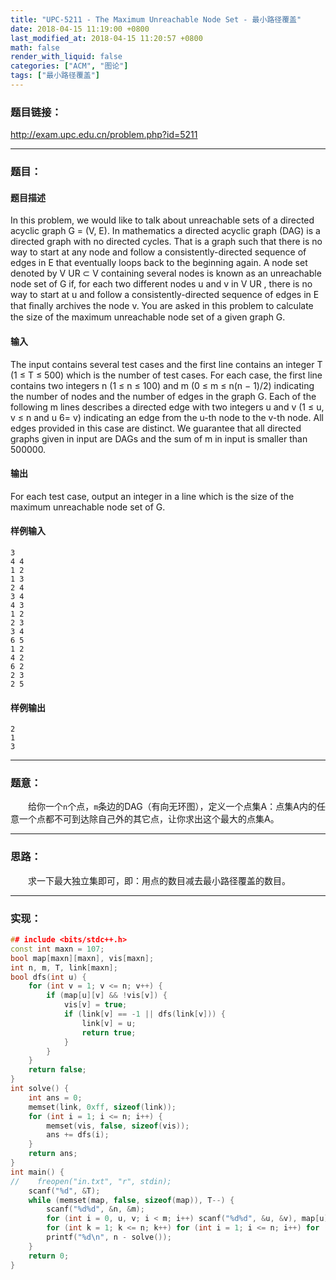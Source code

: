 ```yaml
---
title: "UPC-5211 - The Maximum Unreachable Node Set - 最小路径覆盖"
date: 2018-04-15 11:19:00 +0800
last_modified_at: 2018-04-15 11:20:57 +0800
math: false
render_with_liquid: false
categories: ["ACM", "图论"]
tags: ["最小路径覆盖"]
---
```


### 题目链接：

http://exam.upc.edu.cn/problem.php?id=5211

---
### 题目：

#### 题目描述
In this problem, we would like to talk about unreachable sets of a directed acyclic graph G = (V, E). In mathematics a directed acyclic graph (DAG) is a directed graph with no directed cycles. That is a graph such that there is no way to start at any node and follow a consistently-directed sequence of edges in E that eventually loops back to the beginning again.
A node set denoted by V UR ⊂ V containing several nodes is known as an unreachable node set of G if, for each two different nodes u and v in V UR , there is no way to start at u and follow a consistently-directed sequence of edges in E that ﬁnally archives the node v. You are asked in this problem to calculate the size of the maximum unreachable node set of a given graph G.
#### 输入
The input contains several test cases and the first line contains an integer T (1 ≤ T ≤ 500) which is the number of test cases.
For each case, the first line contains two integers n (1 ≤ n ≤ 100) and m (0 ≤ m ≤ n(n − 1)/2) indicating the number of nodes and the number of edges in the graph G. Each of the following m lines describes a directed edge with two integers u and v (1 ≤ u, v ≤ n and u 6= v) indicating an edge from the u-th node to the v-th node. All edges provided in this case are distinct.
We guarantee that all directed graphs given in input are DAGs and the sum of m in input is smaller than 500000.
#### 输出
For each test case, output an integer in a line which is the size of the maximum unreachable node set of G.
#### 样例输入
```
3
4 4
1 2
1 3
2 4
3 4
4 3
1 2
2 3
3 4
6 5
1 2
4 2
6 2
2 3
2 5
```
#### 样例输出
```
2
1
3
```

---
### 题意：

&emsp;&emsp;给你一个`n`个点，`m`条边的DAG（有向无环图），定义一个点集A：点集A内的任意一个点都不可到达除自己外的其它点，让你求出这个最大的点集A。

---
### 思路：

&emsp;&emsp;求一下最大独立集即可，即：用点的数目减去最小路径覆盖的数目。

---
### 实现：

```cpp
## include <bits/stdc++.h>
const int maxn = 107;
bool map[maxn][maxn], vis[maxn];
int n, m, T, link[maxn];
bool dfs(int u) {
    for (int v = 1; v <= n; v++) {
        if (map[u][v] && !vis[v]) {
            vis[v] = true;
            if (link[v] == -1 || dfs(link[v])) {
                link[v] = u;
                return true;
            }
        }
    }
    return false;
}
int solve() {
    int ans = 0;
    memset(link, 0xff, sizeof(link));
    for (int i = 1; i <= n; i++) {
        memset(vis, false, sizeof(vis));
        ans += dfs(i);
    }
    return ans;
}
int main() {
//    freopen("in.txt", "r", stdin);
    scanf("%d", &T);
    while (memset(map, false, sizeof(map)), T--) {
        scanf("%d%d", &n, &m);
        for (int i = 0, u, v; i < m; i++) scanf("%d%d", &u, &v), map[u][v] = true;
        for (int k = 1; k <= n; k++) for (int i = 1; i <= n; i++) for (int j = 1; j <= n; j++) map[i][j] |= map[i][k] & map[k][j];
        printf("%d\n", n - solve());
    }
    return 0;
}
```